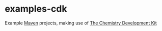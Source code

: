 examples-cdk
============

Example [Maven](http://maven.apache.org/ "Apache Maven") projects, making use of  [The Chemistry Development Kit](http://cdk.sourceforge.net/ "The Chemistry Development Kit")